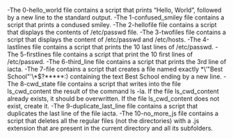 -The 0-hello_world file contains a script that prints “Hello, World”, followed by a new line to the standard output.
-The 1-confused_smiley file contains a script that prints a condused smiley.
-The 2-hellofile file contains a script that displays  the contents of /etc/passwd file.
-The 3-twofiles file contains a script that displays the content of /etc/passwd and /etc/hosts.
-The 4-lastlines file contains a script that prints the 10 last lines of /etc/passwd.
-The 5-firstlines file contains a script that print the 10 first lines of /etc/passwd.
-The 6-third_line file contains a script that prints the 3rd line of iacta.
-The 7-file contains a script that creates a file named exactly \*\\'"Best School"\'\\*$\?\*\*\*\*\*:) containing the text Best School ending by a new line.
-The 8-cwd_state file contains a script  that writes into the file ls_cwd_content the result of the command ls -la. If the file ls_cwd_content already exists, it should be overwritten. If the file ls_cwd_content does not exist, create it.
-The 9-duplicate_last_line file contains a script that duplicates the last line of the file iacta.
-The 10-no_more_js file contains a script that deletes all the regular files (not the directories) with a .js extension that are present in the current directory and all its subfolders.

